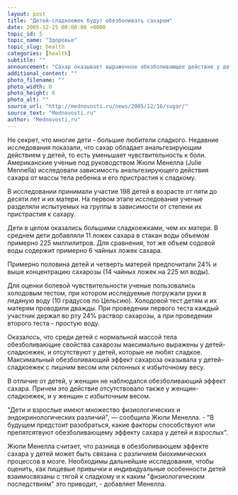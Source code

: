 ```yaml
---
layout: post
title: "Детей-сладкоежек будут обезболивать сахаром"
date: 2005-12-25 00:00:00 +0000
topic_id: 5
topic_name: "Здоровье"
topic_slug: health
categories: [health]
subtitle: ""
announcement: "Сахар оказывает выраженное обезболивающее действие у детей-сладкоежек, установили ученые из Центра химических исследований Монелл (Monell Chemical Senses Center). Тот же эффект наблюдается и у детей с избыточной массой тела. Данные американского исследования были опубликованы в журнале Pain."
additional_content: ""
photo_filename: ""
photo_width: 0
photo_height: 0
photo_alt: ""
source_url: "http://mednovosti.ru/news/2005/12/16/sugar/"
source_text: "Mednovosti.ru"
author: "Mednovosti.ru"
---
```

Не секрет, что многие дети - большие любители сладкого. Недавние исследования показали, что сахар обладает анальгезирующим действием у детей, то есть уменьшает чувствительность к боли. Американские ученые под руководством Жюли Менелла (Julie Mennella) исследовали зависимость анальгезирующего действия сахара от массы тела ребенка и его пристрастия к сладкому.

В исследовании принимали участие 198 детей в возрасте от пяти до десяти лет и их матери. На первом этапе исследования ученые разделяли испытуемых на группы в зависимости от степени их пристрастия к сахару.

Дети в целом оказались большими сладкоежками, чем их матери. В среднем дети добавляли 11 ложек сахара в стакан воды объемом примерно 225 миллилитров. Для сравнения, тот же объем содовой воды содержит примерно 6 чайных ложек сахара.

Примерно половина детей и четверть матерей предпочитали 24% и выше концентрацию сахарозы (14 чайных ложек на 225 мл воды).

Для оценки болевой чувствительности ученые пользовались холодовым тестом, при котором исследуемые погружали руки в ледяную воду (10 градусов по Цельсию). Холодовой тест детям и их матерям проводили дважды. При проведении первого теста каждый участник держал во рту 24% раствор сахарозы, а при проведении второго теста - простую воду.

Оказалось, что среди детей с нормальной массой тела обезболивающие свойства сахарозы максимально выражены у детей-сладкоежек, и отсутствуют у детей, которые не любят сладкое. Максимальный обезболивающий эффект сахароза оказывала у детей-сладкоежек с лишним весом или склонных к избыточному весу.

В отличие от детей, у женщин не наблюдался обезболивающий эффект сахара. Причем это действие отсутствовало также у женщин-сладкоежек, и у женщин с избыточным весом.

"Дети и взрослые имеют множество физиологических и эндокринологических различий", &mdash; сообщила Жюли Менелла. - "В будущем предстоит разобраться, какие факторы способствуют или препятсятвуют обезболивающему эффекту сахара у детей и взрослых".

Жюли Менелла считает, что разница в обезболивающем эффекте сахара у детей может быть связана с различием биохимических процессов в мозге. Необходимы дальнейшие исследования, чтобы оценить, как пищевые привычки и индивидуальные особенности детей взаимосвязаны с тягой к сладкому и к каким "физиологическим последствиям" это приводит, - добавляет Менелла.
